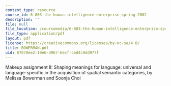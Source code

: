 ```yaml
---
content_type: resource
course_id: 6-803-the-human-intelligence-enterprise-spring-2002
description: ''
file: null
file_location: /coursemedia/6-803-the-human-intelligence-enterprise-spring-2002/87670ee219e6d9676ecfced4c9dd977f_BOWERMAN.pdf
file_type: application/pdf
layout: pdf
license: https://creativecommons.org/licenses/by-nc-sa/4.0/
title: BOWERMAN.pdf
uid: 87670ee2-19e6-d967-6ecf-ced4c9dd977f
---
```

Makeup assignment II: Shaping meanings for language: universal and language-specific in the acquisition of spatial semantic categories, by Melissa Bowerman and Soonja Choi